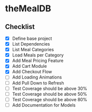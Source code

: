 # theMealDB

## Checklist

- [x] Define base project
- [x] List Dependencies
- [x] List Meal Categories
- [x] Load Meals per Category
- [x] Add Meal Pricing Feature
- [x] Add Cart Module
- [x] Add Checkout Flow
- [ ] Add Loading Animations
- [ ] Add Pull Down to Refresh
- [ ] Test Coverage should be above 30%
- [ ] Test Coverage should be above 50%
- [ ] Test Coverage should be above 80%
- [ ] Add Documentation for Models
